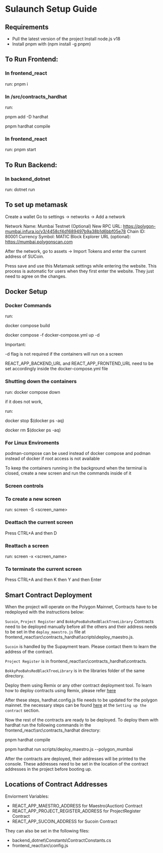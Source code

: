# Sulaunch Setup Guide

## Requirements
   - Pull the latest version of the project
   Install node.js v18
   - Install pnpm with (npm install -g pnpm)
  
  
  
## To Run Frontend:
### In frontend_react 

  run: pnpm i 

### In /src/contracts_hardhat 

  run:
  
  pnpm add -D hardhat
  
  pnpm hardhat compile

### In frontend_react 

  run: pnpm start

## To Run Backend:
### In backend_dotnet 

  run: dotnet run

## To set up metamask
  Create a wallet
  Go to settings -> networks -> Add a network

  Network Name: Mumbai Testnet (Optional)
  New RPC URL: https://polygon-mumbai.infura.io/v3/4458cf4d1689497b9a38b1d6bbf05e78
  Chain ID: 80001
  Currency Symbol: MATIC
  Block Explorer URL (optional): https://mumbai.polygonscan.com

  After the network, go to assets -> Import Tokens and enter the current address of SUCoin.

  Press save and use this Metamask settings while entering the website. This process is automatic for users when they first enter the website. They just need to agree on the changes.

## Docker Setup

### Docker Commands

  run:

  docker compose build

  docker compose -f docker-compose.yml up -d

  Important:
   
  -d flag is not required if the containers will run on a screen
  
  REACT_APP_BACKEND_URL and REACT_APP_FRONTEND_URL need to be set accordingly inside the docker-compose.yml file

### Shutting down the containers
  run: docker compose down

  if it does not work,

  run: 

  docker stop $(docker ps -aq) 

  docker rm $(docker ps -aq)

### For Linux Enviroments
  podman-compose can be used instead of docker compose and podman instead of docker if root access is not available

  To keep the containers running in the background when the terminal is closed, create a new screen and run the commands inside of it

### Screen controls
### To create a new screen 
  run: screen -S <screen_name>

### Deattach the current screen 
  Press CTRL+A and then D

### Reattach a screen
  run: screen -x <screen_name>

### To terminate the current screen
  Press CTRL+A and then K then Y and then Enter

## Smart Contract Deployment

When the project will operate on the Polygon Mainnet, Contracts have to be redeployed with the instructions below:

`Sucoin`, `Project Register` and `BokkyPooBahsRedBlackTreeLibrary` Contracts need to be deployed manually before all the others and their address needs to be set in 
the `deploy_maestro.js` file at frontend_react\src\contracts_hardhat\scripts\deploy_maestro.js.

`Sucoin` is handled by the Supayment team. Please contact them to learn the address of the contract.

`Project Register` is in frontend_react\src\contracts_hardhat\contracts.

`BokkyPooBahsRedBlackTreeLibrary` is in the libraries folder of the same directory.

Deploy them using Remix or any other contract deployment tool. To learn how to deploy contracts using Remix, please refer [here](https://wiki.polygon.technology/docs/develop/remix/)

After these steps, hardhat.config.js file needs to be updated for the polygon mainnet. the necessary steps can be found [here](https://wiki.polygon.technology/docs/develop/hardhat) at the `Setting up the contract` section.

Now the rest of the contracts are ready to be deployed. To deploy them with hardhat run the following commands in the frontend_react\src\contracts_hardhat directory:

pnpm hardhat compile

pnpm hardhat run scripts/deploy_maestro.js --polygon_mumbai

After the contracts are deployed, their addresses will be printed to the console. These addresses need to be set in the location of the contract addresses in the project before booting up.

## Locations of Contract Addresses
 Enviorment Variables:
 - REACT_APP_MAESTRO_ADDRESS for Maestro(Auction) Contract
 - REACT_APP_PROJECT_REGISTER_ADDRESS for ProjectRegister Contract
 - REACT_APP_SUCOIN_ADDRESS for Sucoin Contract

They can also be set in the following files:
 - backend_dotnet\Constants\ContractConstants.cs
 - frontend_react\src\config.js


